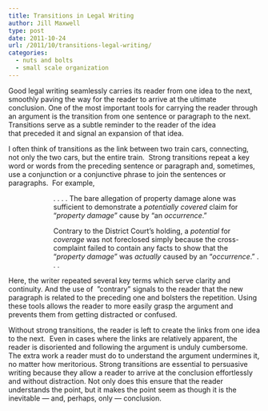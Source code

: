 ```yaml
---
title: Transitions in Legal Writing
author: Jill Maxwell
type: post
date: 2011-10-24
url: /2011/10/transitions-legal-writing/
categories:
  - nuts and bolts
  - small scale organization
---
```

Good legal writing seamlessly carries its reader from one idea to the next, smoothly paving the way for the reader to arrive at the ultimate conclusion. One of the most important tools for carrying the reader through an argument is the transition from one sentence or paragraph to the next.  Transitions serve as a subtle reminder to the reader of the idea that preceded it and signal an expansion of that idea.

I often think of transitions as the link between two train cars, connecting, not only the two cars, but the entire train.  Strong transitions repeat a key word or words from the preceding sentence or paragraph and, sometimes, use a conjunction or a conjunctive phrase to join the sentences or paragraphs.  For example,

<p style="padding-left: 90px;">
  . . . . The bare allegation of property damage alone was sufficient to demonstrate a <em>potentially</em> <em>covered</em> claim for &#8220;<em>property damage</em>&#8221; cause by &#8220;an <em>occurrence</em>.&#8221;
</p>

<p style="padding-left: 90px;">
  Contrary to the District Court&#8217;s holding, a <em>potential</em> for <em>coverage</em> was not foreclosed simply because the cross-complaint failed to contain any facts to show that the &#8220;<em>property damage</em>&#8221; was <em>actually</em> caused by an &#8220;<em>occurrence</em>.&#8221; . . .
</p>

Here, the writer repeated several key terms which serve clarity and continuity. And the use of  &#8221;contrary&#8221; signals to the reader that the new paragraph is related to the preceding one and bolsters the repetition. Using these tools allows the reader to more easily grasp the argument and prevents them from getting distracted or confused.

Without strong transitions, the reader is left to create the links from one idea to the next.  Even in cases where the links are relatively apparent, the reader is disoriented and following the argument is unduly cumbersome. The extra work a reader must do to understand the argument undermines it, no matter how meritorious. Strong transitions are essential to persuasive writing because they allow a reader to arrive at the conclusion effortlessly and without distraction. Not only does this ensure that the reader understands the point, but it makes the point seem as though it is the inevitable &#8212; and, perhaps, only &#8212; conclusion.
